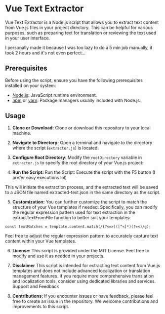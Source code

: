 # Vue Text Extractor

Vue Text Extractor is a Node.js script that allows you to extract text content from Vue.js files in your project directory. This can be helpful for various purposes, such as preparing text for translation or reviewing the text used in your user interface.

I personally made it because I was too lazy to do a 5 min job manually, it took 2 hours and it's not even perfect...

## Prerequisites

Before using the script, ensure you have the following prerequisites installed on your system:

- [Node.js](https://nodejs.org/): JavaScript runtime environment.
- [npm](https://www.npmjs.com/) or [yarn](https://yarnpkg.com/): Package managers usually included with Node.js.

## Usage

1. **Clone or Download:** Clone or download this repository to your local machine.

2. **Navigate to Directory:** Open a terminal and navigate to the directory where the script (`extractor.js`) is located.

3. **Configure Root Directory:** Modify the `rootDirectory` variable in `extractor.js` to specify the root directory of your Vue.js project:

4. **Run the Script:** Run the Script: Execute the script with the F5 button (I prefer easy executions lol)
   
This will initiate the extraction process, and the extracted text will be saved to a JSON file named extracted-text.json in the same directory as the script.


5. **Customization:**
You can further customize the script to match the structure of your Vue templates if needed. Specifically, you can modify the regular expression pattern used for text extraction in the extractTextFromFile function to better suit your templates:

~~~
const textMatches = template.content.match(/(?<=>)([^<]*)(?=<)/g);
~~~

Feel free to adjust the regular expression pattern to accurately capture text content within your Vue templates.

6. **License:**
This script is provided under the MIT License. Feel free to modify and use it as needed in your projects.

7. **Disclaimer**
This script is intended for extracting text content from Vue.js templates and does not include advanced localization or translation management features. If you require more comprehensive translation and localization tools, consider using dedicated libraries and services.
Support and Feedback

8. **Contributions:**
If you encounter issues or have feedback, please feel free to create an issue in the repository. We welcome contributions and improvements to this script.